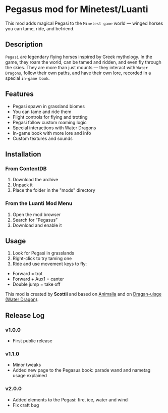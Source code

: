 # Pegasus mod for Minetest/Luanti
This mod adds magical Pegasi to the `Minetest game` world — winged horses you can tame, ride, and befriend.

## Description
`Pegasi` are legendary flying horses inspired by Greek mythology. In the game, they roam the world, can be tamed and ridden, and even fly through the skies. They are more than just mounts — they interact with `Water Dragons`, follow their own paths, and have their own lore, recorded in a special `in-game book`.

## Features
- Pegasi spawn in grassland biomes
- You can tame and ride them
- Flight controls for flying and trotting
- Pegasi follow custom roaming logic
- Special interactions with Water Dragons
- In-game book with more lore and info
- Custom textures and sounds

## Installation
### From ContentDB
1. Download the archive
2. Unpack it
3. Place the folder in the "mods" directory

### From the Luanti Mod Menu
1. Open the mod browser
2. Search for “Pegasus”
3. Download and enable it

## Usage
1. Look for Pegasi in grasslands
2. Right-click to try taming one
3. Ride and use movement keys to fly:

- Forward = trot
- Forward + Aux1 = canter
- Double jump = take off

This mod is created by **Scottii** and based on [Animalia](https://content.luanti.org/packages/ElCeejo/animalia/) and on [Dragan-uisge (Water Dragon)](https://content.luanti.org/packages/homiak/waterdragon/).

## Release Log
### v1.0.0
- First public release

### v1.1.0
- Minor tweaks
- Added new page to the Pegasus book: parade wand and nametag usage explained

### v2.0.0
- Added elements to the Pegasi: fire, ice, water and wind
- Fix craft bug